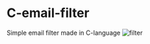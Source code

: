 # C-email-filter
Simple email filter made in C-language
![filter](https://user-images.githubusercontent.com/60316326/92617667-0ed10780-f2af-11ea-89ca-a0a41e16a4af.png)

